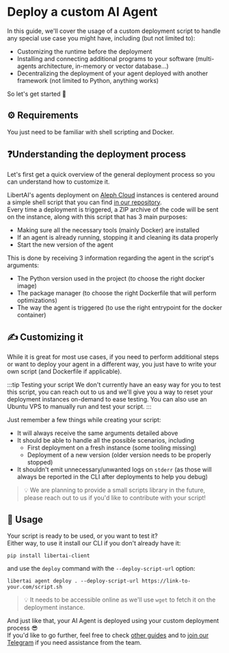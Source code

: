 # Deploy a custom AI Agent

In this guide, we'll cover the usage of a custom deployment script to handle any special use case you might have,
including (but not limited to):

- Customizing the runtime before the deployment
- Installing and connecting additional programs to your software (multi-agents architecture, in-memory or vector
  database...)
- Decentralizing the deployment of your agent deployed with another framework (not limited to Python, anything works)

So let's get started 🚀

## ⚙ Requirements

You just need to be familiar with shell scripting and Docker.

## ❓Understanding the deployment process

Let's first get a quick overview of the general deployment process so you can understand how to customize it.

LibertAI's agents deployment on [Aleph Cloud](https://aleph.im) instances is centered around a simple shell script that
you can find [in our repository](https://github.com/Libertai/libertai-agents/blob/main/deployment/deploy.sh).\
Every time a deployment is triggered, a ZIP archive of the code will be sent on the instance, along with this script
that has 3 main purposes:

- Making sure all the necessary tools (mainly Docker) are installed
- If an agent is already running, stopping it and cleaning its data properly
- Start the new version of the agent

This is done by receiving 3 information regarding the agent in the script's arguments:

- The Python version used in the project (to choose the right docker image)
- The package manager (to choose the right Dockerfile that will perform optimizations)
- The way the agent is triggered (to use the right entrypoint for the docker container)

## ✍ Customizing it

While it is great for most use cases, if you need to perform additional steps or want to deploy your agent in a
different way, you just have to write your own script (and Dockerfile if applicable).

:::tip Testing your script
We don't currently have an easy way for you to test this script, you can reach out to us and we'll give you a way to
reset your deployment instances on-demand to ease testing.
You can also use an Ubuntu VPS to manually run and test your script.
:::

Just remember a few things while creating your script:

- It will always receive the same arguments detailed above
- It should be able to handle all the possible scenarios, including
    - First deployment on a fresh instance (some tooling missing)
    - Deployment of a new version (older version needs to be properly stopped)
- It shouldn't emit unnecessary/unwanted logs on `stderr` (as those will always be reported in the CLI after deployments
  to help you debug)

> 💡 We are planning to provide a small scripts library in the future, please reach out to us if you'd like to contribute
> with your script!

## 🚀 Usage

Your script is ready to be used, or you want to test it?\
Either way, to use it install our CLI if you don't already have it:

```shell
pip install libertai-client
```

and use the `deploy` command with the `--deploy-script-url` option:

```shell
libertai agent deploy . --deploy-script-url https://link-to-your.com/script.sh
```

> 💡 It needs to be accessible online as we'll use `wget` to fetch it on the deployment instance.

And just like that, your AI Agent is deployed using your custom deployment process 😎\
If you'd like to go further, feel free to check [other guides](../index.md) and
to [join our Telegram](https://t.me/libertai) if you need assistance from the team.
